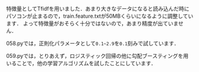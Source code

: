 特徴量としてTfidfを用いました．あまり大きなデータになると読み込んだ時にパソコンが止まるので，train.feature.txtが50MBくらいになるように調整しています．
よって特徴量がおそらく十分ではないので，あまり精度が出ていません．

058.pyでは，正則化パラメータとして`0.1~2.9`を`0.1`刻みで試しています．

059.pyでは，とりあえず，ロジスティック回帰の他に勾配ブースティングを用いることで，他の学習アルゴリズムを試したことにしています．